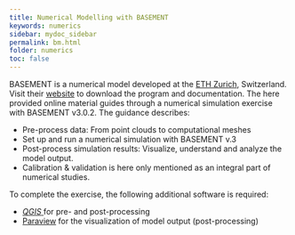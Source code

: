 ```yaml
---
title: Numerical Modelling with BASEMENT
keywords: numerics
sidebar: mydoc_sidebar
permalink: bm.html
folder: numerics
toc: false
---
```


BASEMENT is a numerical model developed at the [ETH Zurich](https://ethz.ch/en.html), Switzerland. Visit their [website](https://basement.ethz.ch/) to download the program and documentation. The here provided online material guides through a numerical simulation exercise with BASEMENT v3.0.2. The guidance describes:

- Pre-process data: From point clouds to computational meshes
- Set up and run a numerical simulation with BASEMENT v.3
- Post-process simulation results: Visualize, understand and analyze the model output.
- Calibration & validation is here only mentioned as an integral part of numerical studies.

To complete the exercise, the following additional software is required:

- [*QGIS* ](https://www.qgis.org/en/site/forusers/download.html) for pre- and post-processing
- [Paraview](https://www.paraview.org/) for the visualization of model output (post-processing)